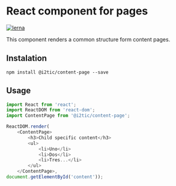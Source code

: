 # React component for pages

[![lerna](https://img.shields.io/badge/maintained%20with-lerna-cc00ff.svg)](https://lerna.js.org/)

This component renders a common structure form content pages.

## Instalation

```
npm install @i2tic/content-page --save
```

## Usage

```javascript
import React from 'react';
import ReactDOM from 'react-dom';
import ContentPage from '@i2tic/content-page';

ReactDOM.render(
    <ContentPage>
        <h3>Child specific content</h3>
        <ul>
            <li>Uno</li>
            <li>Dos</li>
            <li>Tres...</li>
        </ul>
    </ContentPage>,
document.getElementById('content'));
```
